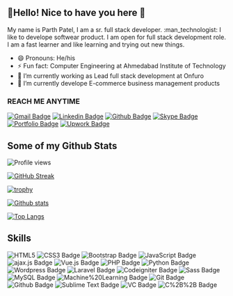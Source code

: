 ## :wave:Hello! Nice to have you here :love_you_gesture:

<p> My name is Parth Patel, I am a sr. full stack developer. :man_technologist: I like to develope softwear product. I am open for full stack development role. I am a fast learner and like learning and trying out new things.</p>

- 😄 Pronouns: He/his
- ⚡ Fun fact:  Computer Engineering at Ahmedabad Institute of Technology
- 🔭 I’m currently working as Lead full stack development at Onfuro
- 🌱 I’m currently develope E-commerce business management products

### REACH ME ANYTIME
[![Gmail Badge](https://img.shields.io/badge/-email-c14438?style=for-the-badge&logo=Gmail&logoColor=white&link=mailto:webdeveloper.parth@gmail.com)](mailto::webdeveloper.parth@gmail.com)
[![Linkedin Badge](https://img.shields.io/badge/-LinkedIn-0e76a8?style=for-the-badge&logo=Linkedin&logoColor=white&link=https://www.linkedin.com/in/parth-patel-80331313a/)](https://www.linkedin.com/in/parth-patel-80331313a/) 
[![Github Badge](https://img.shields.io/badge/GitHub-100000?style=for-the-badge&logo=github&logoColor=white&link=https://github.com/parth11991)](https://github.com/parth11991) 
[![Skype Badge](https://img.shields.io/badge/Skype-00aff0?style=for-the-badge&logo=Skype&logoColor=white&link=https://join.skype.com/invite/SIbuIC6aCNMu)](https://join.skype.com/invite/SIbuIC6aCNMu) 
[![Portfolio Badge](https://img.shields.io/badge/portfolio-web-blue?style=for-the-badge&link=http://ziptechsolutions.co.uk/Parth-Patel/)](http://ziptechsolutions.co.uk/Parth-Patel/)
[![Upwork Badge](https://img.shields.io/badge/Upwork-1CA910?style=for-the-badge&logo=Upwork&logoColor=white&link=https://www.upwork.com/freelancers/~013eb51722365c1752)](https://www.upwork.com/freelancers/~013eb51722365c1752)

## Some of my Github Stats

![Profile views](https://gpvc.arturio.dev/parth11991)

[![GitHub Streak](https://github-readme-streak-stats.herokuapp.com/?user=parth11991&theme=yeblu)](https://github.com/parth11991)

[![trophy](https://github-profile-trophy.vercel.app/?username=parth11991&theme=nord)](https://github.com/parth11991)

[![Github stats](https://github-readme-stats.vercel.app/api?username=parth11991&show_icons=true&theme=dracula)](https://github.com/parth11991)

[![Top Langs](https://github-readme-stats.vercel.app/api/top-langs/?username=parth11991&show_icons=true&layout=compact&theme=dracula)](https://github.com/parth11991)

## Skills
![HTML5](https://img.shields.io/badge/-HTML5-E34F26?style=for-the-badge&logo=html5&logoColor=white)
![CSS3 Badge](https://img.shields.io/badge/-CSS3-1572B6?style=for-the-badge&logo=css3&logoColor=white)
![Bootstrap Badge](https://img.shields.io/badge/-Bootstrap-563D7C?style=for-the-badge&logo=bootstrap&logoColor=white)
![JavaScript Badge](https://img.shields.io/badge/-JavaScript-eed718?style=for-the-badge&logo=javascript&logoColor=ffffff) 
![ajax.js Badge](https://img.shields.io/badge/ajax.js-593D88?style=for-the-badge&logo=ajax.js&logoColor=white)
![Vue.js Badge](https://img.shields.io/badge/-Vue.js-000000?style=for-the-badge&logo=vue.js&logoColor=00c8ff)
![PHP Badge](https://img.shields.io/badge/-php7.4-CB3837?style=for-the-badge&logo=php&logoColor=white)
![Python Badge](https://img.shields.io/badge/-Python-000000?style=for-the-badge&logo=Python&logoColor=white)
![Wordpress Badge](https://img.shields.io/badge/wordpress-593D88?style=for-the-badge&logo=wordpress&logoColor=white)
![Laravel Badge](https://img.shields.io/badge/-Laravel%208-3d1c17?style=for-the-badge&logo=Laravel&logoColor=CB3837)
![Codeigniter Badge](https://img.shields.io/badge/-codeigniter-3d1c17?style=for-the-badge&logo=codeigniter&logoColor=CB3837)
![Sass Badge](https://img.shields.io/badge/-Sass-cd669a?style=for-the-badge&logo=sass&logoColor=ffffff)
![MySQL Badge](https://img.shields.io/badge/-MySQL-F29111?style=for-the-badge&logo=mysql&logoColor=FFFFFF)
![Machine%20Learning Badge](https://img.shields.io/badge/Machine%20Learning-00599C?style=for-the-badge&logo=ML&logoColor=white)
![Git Badge](http://img.shields.io/badge/-Git-F1502F?style=for-the-badge&logo=git&logoColor=FFFFFF)
![Github Badge](http://img.shields.io/badge/-Github-F1502F?style=for-the-badge&logo=git&logoColor=FFFFFF)
![Sublime Text Badge](https://img.shields.io/badge/-Sublime%20Text-4b4b4b?style=for-the-badge&logo=Sublime%20Text&logoColor=ff9800)
![VC Badge](http://img.shields.io/badge/-VS%20Code-007ACC?style=for-the-badge&logo=visual%20studio%20code&logoColor=white)
![C%2B%2B Badge](https://img.shields.io/badge/C%2B%2B-00599C?style=for-the-badge&logo=c%2B%2B&logoColor=white)
